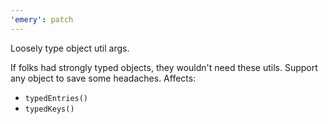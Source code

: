 ```yaml
---
'emery': patch
---
```


Loosely type object util args.

If folks had strongly typed objects, they wouldn't need these utils. Support any object to save some headaches. Affects:

- `typedEntries()`
- `typedKeys()`
